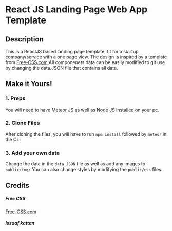 # React JS Landing Page Web App Template



## Description
This is a ReactJS based landing page template, fit for a startup company/service with a one page view. The design is inspired by a template from <a href="https://www.free-css.com/assets/files/free-css-templates/preview/page234/interact/">Free-CSS.com </a>
All componenets data can be easily modified to git use by changing the data.JSON file that contains all data.

## Make it Yours!
### 1. Preps
You will need to have <a href="meteor.com">Meteor JS </a> as well as <a href="https://nodejs.org/">Node JS</a> installed on your pc. 

### 2. Clone Files
After cloning the files, you will have to run ```npm install``` followed by ```meteor``` in the CLI
### 3. Add your own data 
Change the data in the ```data.JSON``` file as well as add any images to ```public/img/```
You can also change styles by modifying the ```public/css``` files.


## Credits
##### Free CSS 
<a href="https://www.free-css.com/assets/files/free-css-templates/preview/page234/interact/">Free-CSS.com </a>

##### Issaaf kattan
